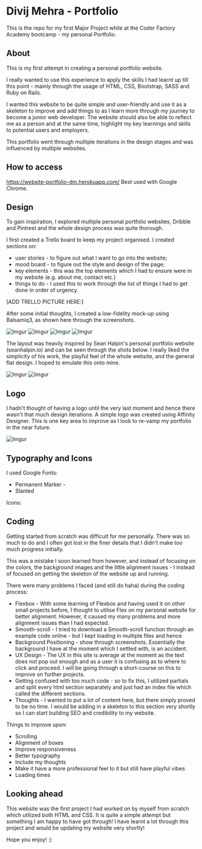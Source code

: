 # Divij Mehra - Portfolio

This is the repo for my first Major Project while at the Coder Factory Academy bootcamp - my personal Portfolio.

## About

This is my first attempt in creating a personal portfolio website.

I really wanted to use this experience to apply the skills I had learnt up till this point - mainly through the usage of HTML, CSS, Bootstrap, SASS and Ruby on Rails.

I wanted this website to be quite simple and user-friendly and use it as a skeleton to improve and add things to as I learn more through my journey to become a junior web developer. The website should also be able to reflect me as a person and at the same time, highlight my key learnings and skills to potential users and employers.

This portfolio went through multiple iterations in the design stages and was influenced by multiple websites.

## How to access

https://website-portfolio-dm.herokuapp.com/
Best used with Google Chrome.

## Design

To gain inspiration, I explored multiple personal portfolio websites, Dribble and Pintrest and the whole design process was quite thorough.

I first created a Trello board to keep my project organised.
I created sections on:
- user stories - to figure out what I want to go into the website;
- mood board - to figure out the style and design of the page;
- key elements - this was the top elements which I had to ensure were in my website (e.g. about me, contact etc.)
- things to do - I used this to work through the list of things I had to get done in order of urgency.

[ADD TRELLO PICTURE HERE:]

After some initial thoughts, I created a low-fidelity mock-up using Balsamiq3, as shown here through the screenshots.

![Imgur](http://i.imgur.com/xCG1S1j.png)
![Imgur](http://i.imgur.com/dVzp7Wh.png)
![Imgur](http://i.imgur.com/nTif9CJ.png)
![Imgur](http://i.imgur.com/F2W1kvr.png)

The layout was heavily inspired by Sean Halpin's personal portfolio website (seanhalpin.io) and can be seen through the shots below. I really liked the simplicity of his work, the playful feel of the whole website, and the general flat design. I hoped to emulate this onto mine.

![Imgur](http://i.imgur.com/HLRJLKn.png)
![Imgur](http://i.imgur.com/RP91zbq.png)

## Logo

I hadn't thought of having a logo until the very last moment and hence there wasn't that much design iterations. A simple logo was created using Affinity Designer. This is one key area to improve as I look to re-vamp my portfolio in the near future.

![Imgur](http://i.imgur.com/fjqpqYO.png)

## Typography and Icons

I used Google Fonts:
- Permanent Marker -
- Slanted

Icons:

## Coding  

Getting started from scratch was difficult for me personally. There was so much to do and I often got lost in the finer details that I didn't make too much progress initially.

This was a mistake I soon learned from however, and instead of focusing on the colors, the background images and the little alignment issues - I instead of focused on getting the skeleton of the website up and running.

There were many problems I faced (and still do haha) during the coding process:
- Flexbox - With some learning of Flexbox and having used it on other small projects before, I thought to utilise Flex on my personal website for better alignment. However, it caused my many problems and more alignment issues than I had expected.
- Smooth-scroll - I tried to download a Smooth-scroll function through an example code online - but I kept loading in multiple files and hence
- Background Positioning - show through screenshots. Essentially the background I have at the moment which I settled with, is an accident.
- UX Design - The UX in this site is average at the moment as the text does not pop out enough and as a user it is confusing as to where to click and proceed. I will be going through a short-course on this to improve on further projects.
- Getting confused with too much code - so to fix this, I utilized partials and split every html section separately and just had an index file which called the different sections.
- Thoughts - I wanted to put a lot of content here, but there simply proved to be no time. I would be adding in a skeleton to this section very shortly so I can start building SEO and credibility to my website.

Things to improve upon:
- Scrolling
- Alignment of boxes
- Improve responsiveness
- Better typography
- Include my thoughts
- Make it have a more professional feel to it but still have playful vibes
- Loading times

## Looking ahead

This website was the first project I had worked on by myself from scratch which utilized both HTML and CSS. It is quite a simple attempt but something I am happy to have got through! I have learnt a lot through this project and would be updating my website very shortly!

Hope you enjoy! :)
